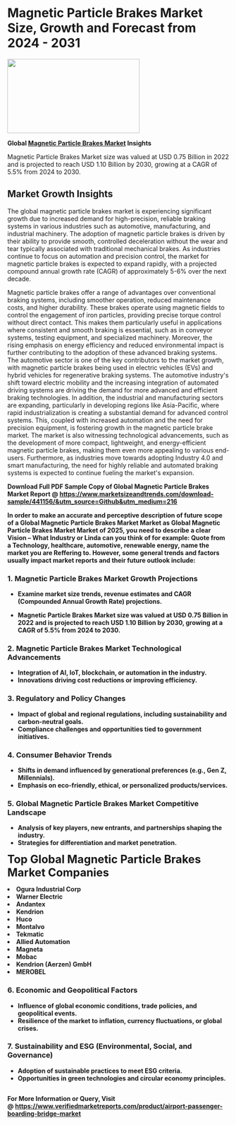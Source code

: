 <H1>Magnetic Particle Brakes Market Size, Growth and Forecast from 2024 - 2031</H1><img class="aligncenter size-medium wp-image-584254" src="https://thirdeyenews.in/wp-content/uploads/2024/09/Global-Market-Research-300x168.jpeg" alt="" width="300" height="168" /><p><strong>Global&nbsp;<a href="https://www.marketsizeandtrends.com/download-sample/441156/&amp;utm_source=Github&utm_medium=216">Magnetic Particle Brakes Market</a> Insights</strong></p><p>Magnetic Particle Brakes Market size was valued at USD 0.75 Billion in 2022 and is projected to reach USD 1.10 Billion by 2030, growing at a CAGR of 5.5% from 2024 to 2030.</p><p><h2>Market Growth Insights</h2> <p>The global magnetic particle brakes market is experiencing significant growth due to increased demand for high-precision, reliable braking systems in various industries such as automotive, manufacturing, and industrial machinery. The adoption of magnetic particle brakes is driven by their ability to provide smooth, controlled deceleration without the wear and tear typically associated with traditional mechanical brakes. As industries continue to focus on automation and precision control, the market for magnetic particle brakes is expected to expand rapidly, with a projected compound annual growth rate (CAGR) of approximately 5-6% over the next decade.</p> <p><strong></strong></p> <p>Magnetic particle brakes offer a range of advantages over conventional braking systems, including smoother operation, reduced maintenance costs, and higher durability. These brakes operate using magnetic fields to control the engagement of iron particles, providing precise torque control without direct contact. This makes them particularly useful in applications where consistent and smooth braking is essential, such as in conveyor systems, testing equipment, and specialized machinery. Moreover, the rising emphasis on energy efficiency and reduced environmental impact is further contributing to the adoption of these advanced braking systems. The automotive sector is one of the key contributors to the market growth, with magnetic particle brakes being used in electric vehicles (EVs) and hybrid vehicles for regenerative braking systems. The automotive industry's shift toward electric mobility and the increasing integration of automated driving systems are driving the demand for more advanced and efficient braking technologies. In addition, the industrial and manufacturing sectors are expanding, particularly in developing regions like Asia-Pacific, where rapid industrialization is creating a substantial demand for advanced control systems. This, coupled with increased automation and the need for precision equipment, is fostering growth in the magnetic particle brake market. The market is also witnessing technological advancements, such as the development of more compact, lightweight, and energy-efficient magnetic particle brakes, making them even more appealing to various end-users. Furthermore, as industries move towards adopting Industry 4.0 and smart manufacturing, the need for highly reliable and automated braking systems is expected to continue fueling the market's expansion. <p><strong></p><p><span class=""><strong>Download Full PDF Sample Copy of Global Magnetic Particle Brakes Market Report</strong> @ <a href="https://www.marketsizeandtrends.com/download-sample/441156/&amp;utm_source=Github&utm_medium=216" target="_blank">https://www.marketsizeandtrends.com/download-sample/441156/&amp;utm_source=Github&utm_medium=216</a></span></p><p>In order to make an accurate and perceptive description of future scope of a Global&nbsp;Magnetic Particle Brakes Market Market as Global&nbsp;Magnetic Particle Brakes Market Market of 2025, you need to describe a clear Vision &ndash; What Industry or Linda can you think of for example: Quote from a Technology, healthcare, automotive, renewable energy, name the market you are Reffering to. However, some general trends and factors usually impact market reports and their future outlook include:</p><h3>1.&nbsp;<strong>Magnetic Particle Brakes Market Growth Projections</strong></h3><ul><li>Examine market size trends, revenue estimates and CAGR (Compounded Annual Growth Rate) projections.</li><li><p>Magnetic Particle Brakes Market size was valued at USD 0.75 Billion in 2022 and is projected to reach USD 1.10 Billion by 2030, growing at a CAGR of 5.5% from 2024 to 2030.</p></li></ul><h3>2.&nbsp;<strong>Magnetic Particle Brakes Market Technological Advancements</strong></h3><ul><li>Integration of AI, IoT, blockchain, or automation in the industry.</li><li>Innovations driving cost reductions or improving efficiency.</li></ul><h3>3.&nbsp;<strong>Regulatory and Policy Changes</strong></h3><ul><li>Impact of global and regional regulations, including sustainability and carbon-neutral goals.</li><li>Compliance challenges and opportunities tied to government initiatives.</li></ul><h3>4.&nbsp;<strong>Consumer Behavior Trends</strong></h3><ul><li>Shifts in demand influenced by generational preferences (e.g., Gen Z, Millennials).</li><li>Emphasis on eco-friendly, ethical, or personalized products/services.</li></ul><h3>5.&nbsp;<strong>Global Magnetic Particle Brakes Market Competitive Landscape</strong></h3><ul><li>Analysis of key players, new entrants, and partnerships shaping the industry.</li><li>Strategies for differentiation and market penetration.</li></ul><p data-pm-slice="1 1 []"><span style="color: inherit; font-family: inherit; font-size: 25px;">Top Global Magnetic Particle Brakes Market Companies</span></p><div class="" data-test-id=""><p><li>Ogura Industrial Corp</li><li> Warner Electric</li><li> Andantex</li><li> Kendrion</li><li> Huco</li><li> Montalvo</li><li> Tekmatic</li><li> Allied Automation</li><li> Magneta</li><li> Mobac</li><li> Kendrion (Aerzen) GmbH</li><li> MEROBEL</li></p></div><h3>6.&nbsp;<strong>Economic and Geopolitical Factors</strong></h3><ul><li>Influence of global economic conditions, trade policies, and geopolitical events.</li><li>Resilience of the market to inflation, currency fluctuations, or global crises.</li></ul><h3>7.&nbsp;<strong>Sustainability and ESG (Environmental, Social, and Governance)</strong></h3><ul><li>Adoption of sustainable practices to meet ESG criteria.</li><li>Opportunities in green technologies and circular economy principles.</li></ul><h2><strong style="font-size: 14px;">For More Information or Query, Visit @&nbsp;</strong><a style="background-color: #ffffff; font-size: 14px;" href="https://www.marketsizeandtrends.com/report/magnetic-particle-brakes-market/" target="_blank">https://www.verifiedmarketreports.com/product/airport-passenger-boarding-bridge-market</a></h2>
